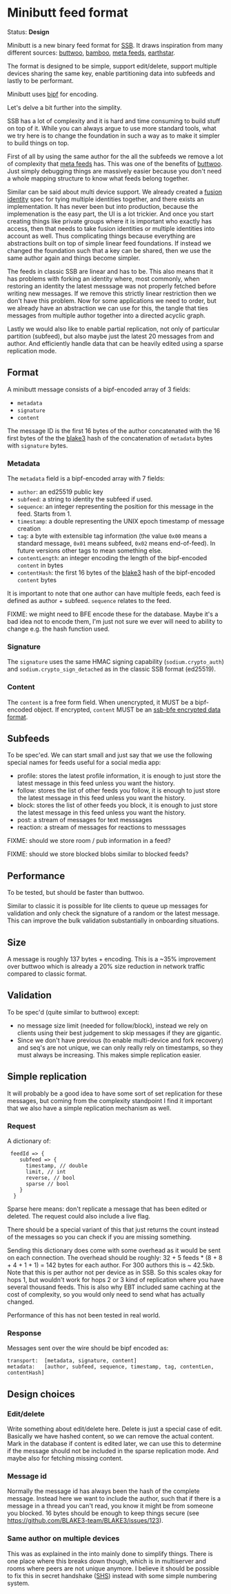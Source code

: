 # Minibutt feed format

Status: **Design**

Minibutt is a new binary feed format for [SSB]. It draws inspiration
from many different sources: [buttwoo], [bamboo], [meta feeds],
[earthstar].

The format is designed to be simple, support edit/delete, support
multiple devices sharing the same key, enable partitioning data into
subfeeds and lastly to be performant.

Minibutt uses [bipf] for encoding.

Let's delve a bit further into the simplity.

SSB has a lot of complexity and it is hard and time consuming to build
stuff on top of it. While you can always argue to use more standard
tools, what we try here is to change the foundation in such a way as
to make it simpler to build things on top.

First of all by using the same author for the all the subfeeds we
remove a lot of complexity that [meta feeds] has. This was one of the
benefits of [buttwoo]. Just simply debugging things are massively
easier because you don't need a whole mapping structure to know what
feeds belong together.

Similar can be said about multi device support. We already created a
[fusion identity] spec for tying multiple identities together, and
there exists an implementation. It has never been but into production,
because the implemenation is the easy part, the UI is a lot
trickier. And once you start creating things like private groups where
it is important who exactly has access, then that needs to take fusion
identities or multiple identities into account as well. Thus
complicating things because everything are abstractions built on top
of simple linear feed foundations. If instead we changed the
foundation such that a key can be shared, then we use the same author
again and things become simpler.

The feeds in classic SSB are linear and has to be. This also means
that it has problems with forking an identity where, most commonly,
when restoring an identity the latest messsage was not properly
fetched before writing new messages. If we remove this strictly linear
restriction then we don't have this problem. Now for some applications
we need to order, but we already have an abstraction we can use for
this, the tangle that ties messages from multiple author together into
a directed acyclic graph.

Lastly we would also like to enable partial replication, not only of
particular partition (subfeed), but also maybe just the latest 20
messages from and author. And efficiently handle data that can be
heavily edited using a sparse replication mode.

## Format

A minibutt message consists of a bipf-encoded array of 3 fields:

- `metadata`
- `signature`
- `content`

The message ID is the first 16 bytes of the author concatenated with
the 16 first bytes of the the [blake3] hash of the concatenation of
`metadata` bytes with `signature` bytes.

### Metadata

The `metadata` field is a bipf-encoded array with 7 fields:

 - `author`: an ed25519 public key
 - `subfeed`: a string to identity the subfeed if used.
 - `sequence`: an integer representing the position for this message in
   the feed. Starts from 1.
 - `timestamp`: a double representing the UNIX epoch timestamp of 
   message creation
 - `tag`: a byte with extensible tag information (the value `0x00`
   means a standard message, `0x01` means subfeed, `0x02` means
   end-of-feed). In future versions other tags to mean something
   else.
 - `contentLength`: an integer encoding the length of the bipf-encoded `content` in bytes
 - `contentHash`: the first 16 bytes of the [blake3] hash of the bipf-encoded
    `content` bytes
    
It is important to note that one author can have multiple feeds, each
feed is defined as author + subfeed. `sequence` relates to the feed.

FIXME: we might need to BFE encode these for the database. Maybe it's
a bad idea not to encode them, I'm just not sure we ever will need to
ability to change e.g. the hash function used.

### Signature

The `signature` uses the same HMAC signing capability (`sodium.crypto_auth`) 
and `sodium.crypto_sign_detached` as in the classic SSB format (ed25519).

### Content

The `content` is a free form field. When unencrypted, it MUST be a
bipf-encoded object. If encrypted, `content` MUST be an [ssb-bfe
encrypted data format].

## Subfeeds

To be spec'ed. We can start small and just say that we use the
following special names for feeds useful for a social media app:

 - profile: stores the latest profile information, it is enough to
   just store the latest message in this feed unless you want the
   history.
 - follow: stores the list of other feeds you follow, it is enough to
   just store the latest message in this feed unless you want the
   history.
 - block: stores the list of other feeds you block, it is enough to
   just store the latest message in this feed unless you want the
   history.
 - post: a stream of messages for text messsages
 - reaction: a stream of messages for reactions to messsages
 
FIXME: should we store room / pub information in a feed?

FIXME: should we store blocked blobs similar to blocked feeds?

## Performance

To be tested, but should be faster than buttwoo.

Similar to classic it is possible for lite clients to queue up
messages for validation and only check the signature of a random or
the latest message. This can improve the bulk validation substantially
in onboarding situations.

## Size

A message is roughly 137 bytes + encoding. This is a ~35% improvement
over buttwoo which is already a 20% size reduction in network traffic
compared to classic format.

## Validation

To be spec'd (quite similar to buttwoo) except:

 - no message size limit (needed for follow/block), instead we rely on
   clients using their best judgement to skip messages if they are
   gigantic.
 - Since we don't have previous (to enable multi-device and fork
   recovery) and seq's are not unique, we can only really rely on
   timestamps, so they must always be increasing. This makes simple
   replication easier.

## Simple replication

It will probably be a good idea to have some sort of set replication
for these messages, but coming from the complexity standpoint I find
it important that we also have a simple replication mechanism as well.

### Request

A dictionary of:

```  
 feedId => { 
    subfeed => {
      timestamp, // double
      limit, // int
      reverse, // bool
      sparse // bool
    }
  }
```

Sparse here means: don't replicate a message that has been edited or
deleted. The request could also include a live flag.

There should be a special variant of this that just returns the count
instead of the messages so you can check if you are missing something.

Sending this dictionary does come with some overhead as it would be
sent on each connection. The overhead should be roughly: 32 + 5
feeds * (8 + 8 + 4 + 1 + 1) = 142 bytes for each author. For 300
authors this is ~ 42.5kb. Note that this is per author not per device
as in SSB. So this scales okay for hops 1, but wouldn't work for hops
2 or 3 kind of replication where you have several thousand feeds. This
is also why EBT included same caching at the cost of complexity, so
you would only need to send what has actually changed.

Performance of this has not been tested in real world.

### Response

Messages sent over the wire should be bipf encoded as:

```
transport:  [metadata, signature, content]
metadata:   [author, subfeed, sequence, timestamp, tag, contentLen, contentHash]
```

## Design choices

### Edit/delete

Write something about edit/delete here. Delete is just a special case
of edit. Basically we have hashed content, so we can remove the actual
content. Mark in the database if content is edited later, we can use
this to determine if the message should not be included in the sparse
replication mode. And maybe also for fetching missing content.

### Message id

Normally the message id has always been the hash of the complete
message. Instead here we want to include the author, such that if
there is a message in a thread you can't read, you know it might be
from someone you blocked. 16 bytes should be enough to keep things
secure (see https://github.com/BLAKE3-team/BLAKE3/issues/123). 

### Same author on multiple devices

This was as explained in the into mainly done to simplify
things. There is one place where this breaks down though, which is in
multiserver and rooms where peers are not unique anymore. I believe it
should be possible to fix this in secret handshake ([SHS]) instead
with some simple numbering system.

[SSB]: https://ssbc.github.io/scuttlebutt-protocol-guide/
[buttwoo]: https://github.com/ssbc/ssb-buttwoo-spec
[meta feeds]: https://github.com/ssbc/ssb-meta-feeds-spec
[bamboo]: https://github.com/AljoschaMeyer/bamboo/
[earthstar]: https://github.com/earthstar-project/
[bipf]: https://github.com/ssbc/bipf
[ssb-bfe encrypted data format]: https://github.com/ssbc/ssb-bfe-spec#5-encrypted-data-formats
[blake3]: https://github.com/BLAKE3-team/BLAKE3
[fusion identity]: https://github.com/ssbc/fusion-identity-spec
[SHS]: https://github.com/auditdrivencrypto/secret-handshake

